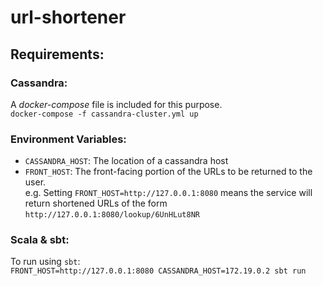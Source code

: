 # url-shortener

## Requirements:
### Cassandra:
A *docker-compose* file is included for this purpose.\
```docker-compose -f cassandra-cluster.yml up```

### Environment Variables:
* `CASSANDRA_HOST`: The location of a cassandra host
* `FRONT_HOST`: The front-facing portion of the URLs to be returned to the user.\
e.g. Setting `FRONT_HOST=http://127.0.0.1:8080` means the service will return shortened URLs of the form `http://127.0.0.1:8080/lookup/6UnHLut8NR`

### Scala & sbt:

To run using `sbt`:\
```FRONT_HOST=http://127.0.0.1:8080 CASSANDRA_HOST=172.19.0.2 sbt run```
